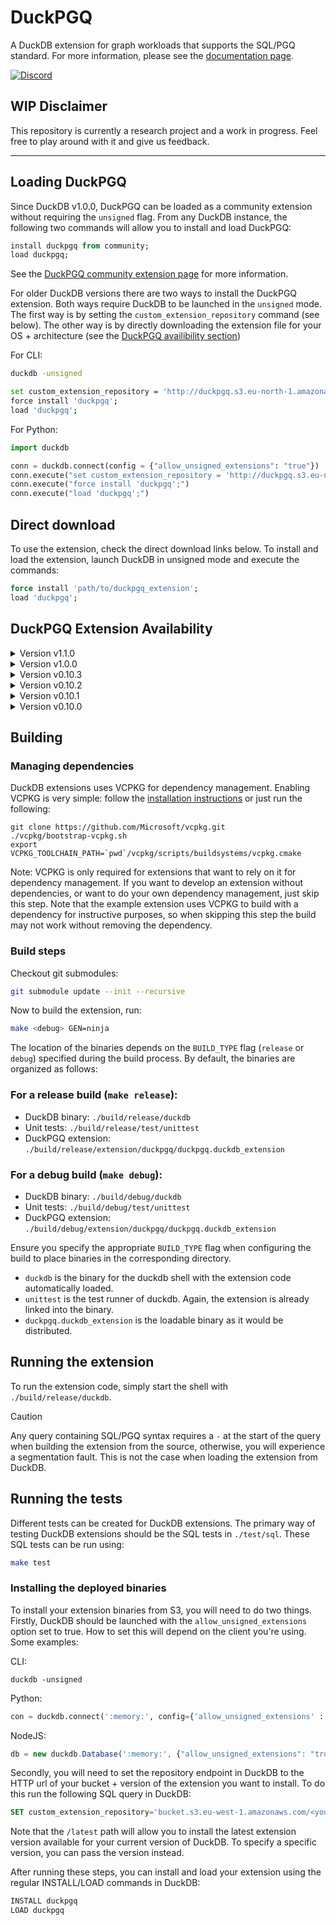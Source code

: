 # DuckPGQ
A DuckDB extension for graph workloads that supports the SQL/PGQ standard. For more information, please see the [documentation page](https://duckpgq.notion.site/duckpgq/b8ac652667964f958bfada1c3e53f1bb?v=3b47a8d44bdf4e0c8b503bf23f1b76f2).

[![Discord](https://discordapp.com/api/guilds/1225369321077866496/widget.png?style=banner3)](https://discord.gg/8X95XHhQB7)
## WIP Disclaimer
This repository is currently a research project and a work in progress. Feel free to play around with it and give us feedback.

---

## Loading DuckPGQ 
Since DuckDB v1.0.0, DuckPGQ can be loaded as a community extension without requiring the `unsigned` flag. From any DuckDB instance, the following two commands will allow you to install and load DuckPGQ:
```sql
install duckpgq from community;
load duckpgq;
```
See the [DuckPGQ community extension page](https://community-extensions.duckdb.org/extensions/duckpgq.html) for more information.

For older DuckDB versions there are two ways to install the DuckPGQ extension. 
Both ways require DuckDB to be launched in the `unsigned` mode.
The first way is by setting the `custom_extension_repository` command (see below). The other way is by directly downloading the extension file for your OS + architecture (see the [DuckPGQ availibility section](#duckpgq-extension-availability))

For CLI: 
```bash
duckdb -unsigned
```
```bash
set custom_extension_repository = 'http://duckpgq.s3.eu-north-1.amazonaws.com';
force install 'duckpgq';
load 'duckpgq';
```

For Python: 
```python
import duckdb

conn = duckdb.connect(config = {"allow_unsigned_extensions": "true"})
conn.execute("set custom_extension_repository = 'http://duckpgq.s3.eu-north-1.amazonaws.com';")
conn.execute("force install 'duckpgq';")
conn.execute("load 'duckpgq';")
```

## Direct download
To use the extension, check the direct download links below. To install and load the extension, launch DuckDB in unsigned mode and execute the commands:
```sql
force install 'path/to/duckpgq_extension';
load 'duckpgq'; 
```

## DuckPGQ Extension Availability

<details>
<summary>Version v1.1.0</summary>

### Linux

| Architecture | Download Link |
|--------------|---------------|
| amd64        | [linux_amd64](<https://duckpgq.s3.eu-north-1.amazonaws.com/v1.1.0/linux_amd64/duckpgq.duckdb_extension.gz>) |
| arm64        | [linux_arm64](<https://duckpgq.s3.eu-north-1.amazonaws.com/v1.1.0/linux_arm64/duckpgq.duckdb_extension.gz>) |

### Osx

| Architecture | Download Link |
|--------------|---------------|
| amd64        | [osx_amd64](<https://duckpgq.s3.eu-north-1.amazonaws.com/v1.1.0/osx_amd64/duckpgq.duckdb_extension.gz>) |
| arm64        | [osx_arm64](<https://duckpgq.s3.eu-north-1.amazonaws.com/v1.1.0/osx_arm64/duckpgq.duckdb_extension.gz>) |

### Wasm

| Architecture | Download Link |
|--------------|---------------|
| eh        | [wasm_eh](<https://duckpgq.s3.eu-north-1.amazonaws.com/v1.1.0/wasm_eh/duckpgq.duckdb_extension.wasm>) |
| mvp        | [wasm_mvp](<https://duckpgq.s3.eu-north-1.amazonaws.com/v1.1.0/wasm_mvp/duckpgq.duckdb_extension.wasm>) |
| threads        | [wasm_threads](<https://duckpgq.s3.eu-north-1.amazonaws.com/v1.1.0/wasm_threads/duckpgq.duckdb_extension.wasm>) |

### Windows

| Architecture | Download Link |
|--------------|---------------|
| amd64        | [windows_amd64](<https://duckpgq.s3.eu-north-1.amazonaws.com/v1.1.0/windows_amd64/duckpgq.duckdb_extension.gz>) |
| amd64_rtools        | [windows_amd64_rtools](<https://duckpgq.s3.eu-north-1.amazonaws.com/v1.1.0/windows_amd64_rtools/duckpgq.duckdb_extension.gz>) |

</details>

<details>
<summary>Version v1.0.0</summary>

### Linux

| Architecture | Download Link |
|--------------|---------------|
| amd64        | [linux_amd64](<https://duckpgq.s3.eu-north-1.amazonaws.com/v1.0.0/linux_amd64/duckpgq.duckdb_extension.gz>) |
| amd64_gcc4        | [linux_amd64_gcc4](<https://duckpgq.s3.eu-north-1.amazonaws.com/v1.0.0/linux_amd64_gcc4/duckpgq.duckdb_extension.gz>) |
| arm64        | [linux_arm64](<https://duckpgq.s3.eu-north-1.amazonaws.com/v1.0.0/linux_arm64/duckpgq.duckdb_extension.gz>) |

### Osx

| Architecture | Download Link |
|--------------|---------------|
| amd64        | [osx_amd64](<https://duckpgq.s3.eu-north-1.amazonaws.com/v1.0.0/osx_amd64/duckpgq.duckdb_extension.gz>) |
| arm64        | [osx_arm64](<https://duckpgq.s3.eu-north-1.amazonaws.com/v1.0.0/osx_arm64/duckpgq.duckdb_extension.gz>) |

### Wasm

| Architecture | Download Link |
|--------------|---------------|
| eh        | [wasm_eh](<https://duckpgq.s3.eu-north-1.amazonaws.com/v1.0.0/wasm_eh/duckpgq.duckdb_extension.wasm>) |
| mvp        | [wasm_mvp](<https://duckpgq.s3.eu-north-1.amazonaws.com/v1.0.0/wasm_mvp/duckpgq.duckdb_extension.wasm>) |
| threads        | [wasm_threads](<https://duckpgq.s3.eu-north-1.amazonaws.com/v1.0.0/wasm_threads/duckpgq.duckdb_extension.wasm>) |

### Windows

| Architecture | Download Link |
|--------------|---------------|
| amd64        | [windows_amd64](<https://duckpgq.s3.eu-north-1.amazonaws.com/v1.0.0/windows_amd64/duckpgq.duckdb_extension.gz>) |
| amd64_rtools        | [windows_amd64_rtools](<https://duckpgq.s3.eu-north-1.amazonaws.com/v1.0.0/windows_amd64_rtools/duckpgq.duckdb_extension.gz>) |

</details>

<details>
<summary>Version v0.10.3</summary>

### Linux

| Architecture | Download Link |
|--------------|---------------|
| amd64        | [linux_amd64](<https://duckpgq.s3.eu-north-1.amazonaws.com/v0.10.3/linux_amd64/duckpgq.duckdb_extension.gz>) |
| amd64_gcc4        | [linux_amd64_gcc4](<https://duckpgq.s3.eu-north-1.amazonaws.com/v0.10.3/linux_amd64_gcc4/duckpgq.duckdb_extension.gz>) |
| arm64        | [linux_arm64](<https://duckpgq.s3.eu-north-1.amazonaws.com/v0.10.3/linux_arm64/duckpgq.duckdb_extension.gz>) |

### Osx

| Architecture | Download Link |
|--------------|---------------|
| amd64        | [osx_amd64](<https://duckpgq.s3.eu-north-1.amazonaws.com/v0.10.3/osx_amd64/duckpgq.duckdb_extension.gz>) |
| arm64        | [osx_arm64](<https://duckpgq.s3.eu-north-1.amazonaws.com/v0.10.3/osx_arm64/duckpgq.duckdb_extension.gz>) |

### Wasm

| Architecture | Download Link |
|--------------|---------------|
| eh        | [wasm_eh](<https://duckpgq.s3.eu-north-1.amazonaws.com/v0.10.3/wasm_eh/duckpgq.duckdb_extension.wasm>) |
| mvp        | [wasm_mvp](<https://duckpgq.s3.eu-north-1.amazonaws.com/v0.10.3/wasm_mvp/duckpgq.duckdb_extension.wasm>) |
| threads        | [wasm_threads](<https://duckpgq.s3.eu-north-1.amazonaws.com/v0.10.3/wasm_threads/duckpgq.duckdb_extension.wasm>) |

</details>

<details>
<summary>Version v0.10.2</summary>

### Linux

| Architecture | Download Link |
|--------------|---------------|
| amd64        | [linux_amd64](<https://duckpgq.s3.eu-north-1.amazonaws.com/v0.10.2/linux_amd64/duckpgq.duckdb_extension.gz>) |
| amd64_gcc4        | [linux_amd64_gcc4](<https://duckpgq.s3.eu-north-1.amazonaws.com/v0.10.2/linux_amd64_gcc4/duckpgq.duckdb_extension.gz>) |
| arm64        | [linux_arm64](<https://duckpgq.s3.eu-north-1.amazonaws.com/v0.10.2/linux_arm64/duckpgq.duckdb_extension.gz>) |

### Osx

| Architecture | Download Link |
|--------------|---------------|
| amd64        | [osx_amd64](<https://duckpgq.s3.eu-north-1.amazonaws.com/v0.10.2/osx_amd64/duckpgq.duckdb_extension.gz>) |
| arm64        | [osx_arm64](<https://duckpgq.s3.eu-north-1.amazonaws.com/v0.10.2/osx_arm64/duckpgq.duckdb_extension.gz>) |

### Wasm

| Architecture | Download Link |
|--------------|---------------|
| eh        | [wasm_eh](<https://duckpgq.s3.eu-north-1.amazonaws.com/v0.10.2/wasm_eh/duckpgq.duckdb_extension.wasm>) |
| mvp        | [wasm_mvp](<https://duckpgq.s3.eu-north-1.amazonaws.com/v0.10.2/wasm_mvp/duckpgq.duckdb_extension.wasm>) |
| threads        | [wasm_threads](<https://duckpgq.s3.eu-north-1.amazonaws.com/v0.10.2/wasm_threads/duckpgq.duckdb_extension.wasm>) |

</details>

<details>
<summary>Version v0.10.1</summary>

### Linux

| Architecture | Download Link |
|--------------|---------------|
| amd64        | [linux_amd64](<https://duckpgq.s3.eu-north-1.amazonaws.com/v0.10.1/linux_amd64/duckpgq.duckdb_extension.gz>) |
| amd64_gcc4        | [linux_amd64_gcc4](<https://duckpgq.s3.eu-north-1.amazonaws.com/v0.10.1/linux_amd64_gcc4/duckpgq.duckdb_extension.gz>) |
| arm64        | [linux_arm64](<https://duckpgq.s3.eu-north-1.amazonaws.com/v0.10.1/linux_arm64/duckpgq.duckdb_extension.gz>) |

### Osx

| Architecture | Download Link |
|--------------|---------------|
| amd64        | [osx_amd64](<https://duckpgq.s3.eu-north-1.amazonaws.com/v0.10.1/osx_amd64/duckpgq.duckdb_extension.gz>) |
| arm64        | [osx_arm64](<https://duckpgq.s3.eu-north-1.amazonaws.com/v0.10.1/osx_arm64/duckpgq.duckdb_extension.gz>) |

### Wasm

| Architecture | Download Link |
|--------------|---------------|
| eh        | [wasm_eh](<https://duckpgq.s3.eu-north-1.amazonaws.com/v0.10.1/wasm_eh/duckpgq.duckdb_extension.wasm>) |
| mvp        | [wasm_mvp](<https://duckpgq.s3.eu-north-1.amazonaws.com/v0.10.1/wasm_mvp/duckpgq.duckdb_extension.wasm>) |
| threads        | [wasm_threads](<https://duckpgq.s3.eu-north-1.amazonaws.com/v0.10.1/wasm_threads/duckpgq.duckdb_extension.wasm>) |

</details>

<details>
<summary>Version v0.10.0</summary>

### Osx

| Architecture | Download Link |
|--------------|---------------|
| arm64        | [osx_arm64](<https://duckpgq.s3.eu-north-1.amazonaws.com/v0.10.0/osx_arm64/duckpgq.duckdb_extension>) |
| arm64        | [osx_arm64](<https://duckpgq.s3.eu-north-1.amazonaws.com/v0.10.0/osx_arm64/duckpgq.duckdb_extension.gz>) |

</details>

## Building
### Managing dependencies
DuckDB extensions uses VCPKG for dependency management. Enabling VCPKG is very simple: follow the [installation instructions](https://vcpkg.io/en/getting-started) or just run the following:
```shell
git clone https://github.com/Microsoft/vcpkg.git
./vcpkg/bootstrap-vcpkg.sh
export VCPKG_TOOLCHAIN_PATH=`pwd`/vcpkg/scripts/buildsystems/vcpkg.cmake
```
Note: VCPKG is only required for extensions that want to rely on it for dependency management. If you want to develop an extension without dependencies, or want to do your own dependency management, just skip this step. Note that the example extension uses VCPKG to build with a dependency for instructive purposes, so when skipping this step the build may not work without removing the dependency.

### Build steps
Checkout git submodules:
```sh
git submodule update --init --recursive
```
Now to build the extension, run:
```sh
make <debug> GEN=ninja
```
The location of the binaries depends on the `BUILD_TYPE` flag (`release` or `debug`) specified during the build process. By default, the binaries are organized as follows:

### For a **release build** (`make release`):
- DuckDB binary: `./build/release/duckdb`
- Unit tests: `./build/release/test/unittest`
- DuckPGQ extension: `./build/release/extension/duckpgq/duckpgq.duckdb_extension`

### For a **debug build** (`make debug`):
- DuckDB binary: `./build/debug/duckdb`
- Unit tests: `./build/debug/test/unittest`
- DuckPGQ extension: `./build/debug/extension/duckpgq/duckpgq.duckdb_extension`

Ensure you specify the appropriate `BUILD_TYPE` flag when configuring the build to place binaries in the corresponding directory.
- `duckdb` is the binary for the duckdb shell with the extension code automatically loaded.
- `unittest` is the test runner of duckdb. Again, the extension is already linked into the binary.
- `duckpgq.duckdb_extension` is the loadable binary as it would be distributed.

## Running the extension
To run the extension code, simply start the shell with `./build/release/duckdb`.

> [!CAUTION]
> Any query containing SQL/PGQ syntax requires a `-` at the start of the query when building the extension from the source, otherwise, you will experience a segmentation fault. This is not the case when loading the extension from DuckDB.

## Running the tests
Different tests can be created for DuckDB extensions. The primary way of testing DuckDB extensions should be the SQL tests in `./test/sql`. These SQL tests can be run using:
```sh
make test
```

### Installing the deployed binaries
To install your extension binaries from S3, you will need to do two things. Firstly, DuckDB should be launched with the
`allow_unsigned_extensions` option set to true. How to set this will depend on the client you're using. Some examples:

CLI:
```shell
duckdb -unsigned
```

Python:
```python
con = duckdb.connect(':memory:', config={'allow_unsigned_extensions' : 'true'})
```

NodeJS:
```js
db = new duckdb.Database(':memory:', {"allow_unsigned_extensions": "true"});
```

Secondly, you will need to set the repository endpoint in DuckDB to the HTTP url of your bucket + version of the extension
you want to install. To do this run the following SQL query in DuckDB:
```sql
SET custom_extension_repository='bucket.s3.eu-west-1.amazonaws.com/<your_extension_name>/latest';
```
Note that the `/latest` path will allow you to install the latest extension version available for your current version of
DuckDB. To specify a specific version, you can pass the version instead.

After running these steps, you can install and load your extension using the regular INSTALL/LOAD commands in DuckDB:
```sql
INSTALL duckpgq
LOAD duckpgq
```
